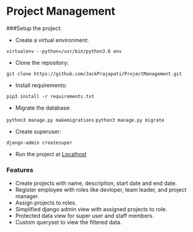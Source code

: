 
# Project Management

###Setup the project:
 - Create a virtual environment:
 
 `virtualenv --python=/usr/bin/python3.6 env`
 
- Clone the repository:

 `git clone https://github.com/JackPrajapati/ProjectManagement.git`

- Install requirements:

 `pip3 install -r requirements.txt`

- Migrate the database:

 `python3 manage.py makemigrations`
 `python3 manage.py migrate`

- Create superuser:
 
 `django-admin createsuper`
 

- Run the project at  [Localhost](localhost:8000 "Localhost")


### Features
- Create projects with name, description, start date and end date.
- Register employee with roles like devloper, team leader, and project manager.
- Assign projects to roles.
- Simplified django admin view with assigned projects to role.
- Protected data view for super user and staff members.
- Custom queryset to view the filtered data.
